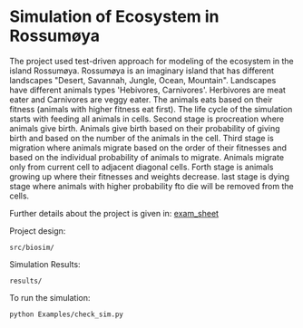 # Simulation of Ecosystem in Rossumøya

The project used test-driven approach for modeling of the ecosystem in the island Rossumøya. Rossumøya is an imaginary island that has different landscapes "Desert, Savannah, Jungle, Ocean, Mountain". Landscapes have different animals types 'Hebivores, Carnivores'. Herbivores are meat eater and Carnivores are veggy eater. The animals eats based on their fitness (animals with higher fitness eat first). The life cycle of the simulation starts with feeding all animals in cells. Second stage is procreation where animals give birth. Animals give birth based on their probability of giving birth and based on the number of the animals in the cell. Third stage is migration where animals migrate based on the order of their fitnesses and based on the individual probability of animals to migrate. Animals migrate only from current cell to adjacent diagonal cells. Forth stage is animals growing up where their fitnesses and weights decrease. last stage is dying stage where animals with higher probability fto die will be removed from the cells. 

Further details about the project is given in:
[exam_sheet](https://github.com/mhmdrdwn/BioSim_G26_Mohamed_Nasibeh/blob/master/exam_sheet.pdf)

Project design:
```
src/biosim/
```

Simulation Results:
```
results/
```

To run the simulation:
```
python Examples/check_sim.py
```

